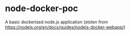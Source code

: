 # node-docker-poc
A basic dockerised node.js application (stolen from https://nodejs.org/en/docs/guides/nodejs-docker-webapp/)
